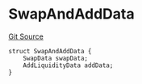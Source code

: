 # SwapAndAddData
[Git Source](https://github.com/ArrakisFinance/arrakis-modular/arrakis-modular/blob/main/src/structs/SPrivateRouter.sol)


```solidity
struct SwapAndAddData {
    SwapData swapData;
    AddLiquidityData addData;
}
```


